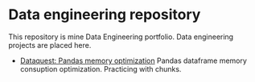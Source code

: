 # Data engineering repository

This repository is mine Data Engineering portfolio. Data engineering projects are placed here.

* [Dataquest: Pandas memory optimization](https://github.com/khruschevks/Projects/tree/main/Dataquest/Pandas%20memory%20optimization)
Pandas dataframe memory consuption optimization. Practicing with chunks.
